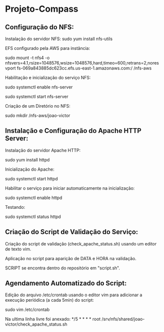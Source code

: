 # Projeto-Compass

## Configuração do NFS:

Instalação do servidor NFS:
sudo yum install nfs-utils

EFS configurado pela AWS para instância:

sudo mount -t nfs4 -o nfsvers=4.1,rsize=1048576,wsize=1048576,hard,timeo=600,retrans=2,noresvport fs-069a843885dc623cc.efs.us-east-1.amazonaws.com:/ /nfs-aws

Habilitação e inicialização do serviço NFS:

sudo systemctl enable nfs-server

sudo systemctl start nfs-server

Criação de um Diretório no NFS:

sudo mkdir /nfs-aws/joao-victor


## Instalação e Configuração do Apache HTTP Server:

Instalação do servidor Apache HTTP:

sudo yum install httpd

Inicialização do Apache:

sudo systemctl start httpd

Habilitar o serviço para iniciar automaticamente na inicialização:

sudo systemctl enable httpd

Testando:

sudo systemctl status httpd


## Criação do Script de Validação do Serviço:

Criação do script de validação (check_apache_status.sh) usando um editor de texto vim.

Aplicação no script para aparição de DATA e HORA na validação.

SCRIPT se encontra dentro do repositório em "script.sh".


## Agendamento Automatizado do Script:

Edição do arquivo /etc/crontab usando o editor vim para adicionar a execução periódica (a cada 5min) do script:

sudo vim /etc/crontab

Na ultima linha livre foi anexado: */5 * * * * root /srv/nfs/shared/joao-victor/check_apache_status.sh
